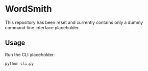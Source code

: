 # WordSmith

This repository has been reset and currently contains only a dummy command-line interface placeholder.

## Usage

Run the CLI placeholder:

```bash
python cli.py
```
